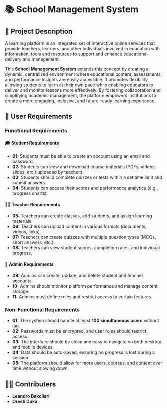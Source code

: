 # 📚 School Management System

## 📝 Project Description  

A learning platform is an integrated set of interactive online services that provide teachers, learners, and other individuals involved  in education with information, tools and resources to support and enhance educational delivery and management. 

This **School Management System** extends this concept by creating a dynamic, centralized environment where educational content, assessments, and performance insights are easily accessible. It promotes flexibility, allowing students to learn at their own pace while enabling educators to deliver and monitor lessons more effectively. By fostering collaboration and simplifying academic management, the platform empowers institutions to create a more engaging, inclusive, and future-ready learning experience.

## 🎯 User Requirements  

### Functional Requirements  

#### 🎓 **Student Requirements**  
- **01:** Students must be able to create an account using an email and password.  
- **02:** Students can view and download course materials (PDFs, videos, slides, etc.) uploaded by teachers.  
- **03:** Students should complete quizzes or tests within a set time limit and submit answers.  
- **04:** Students can access their scores and performance analytics (e.g., progress charts).  

####  👩‍🏫 **Teacher Requirements**  
- **05:** Teachers can create classes, add students, and assign learning materials.  
- **06:** Teachers can upload content in various formats (documents, videos, links).  
- **07:** Teachers can create quizzes with multiple question types (MCQs, short answers, etc.).  
- **08:** Teachers can view student scores, completion rates, and individual progress.  

#### 🔧 **Admin Requirements**  
- **09:** Admins can create, update, and delete student and teacher accounts.  
- **10:** Admins should monitor platform performance and manage content storage.  
- **11:** Admins must define roles and restrict access to certain features.  

### Non-Functional Requirements  

- **01:** The system should handle at least **100 simultaneous users** without lag.  
- **02:** Passwords must be encrypted, and user roles should restrict access.  
- **03:** The interface should be clean and easy to navigate on both desktop and mobile devices.  
- **04:** Data should be auto-saved, ensuring no progress is lost during a session.  
- **05:** The platform should allow for more users, courses, and content over time without slowing down.


## 👨‍💻 Contributers
- **Leandro Bakollari**
- **Oresti Duka**
